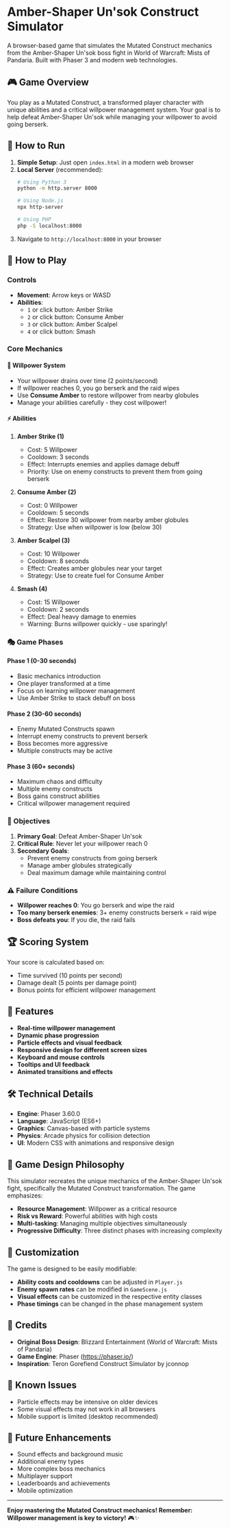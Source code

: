 # Amber-Shaper Un'sok Construct Simulator

A browser-based game that simulates the Mutated Construct mechanics from the Amber-Shaper Un'sok boss fight in World of Warcraft: Mists of Pandaria. Built with Phaser 3 and modern web technologies.

## 🎮 Game Overview

You play as a Mutated Construct, a transformed player character with unique abilities and a critical willpower management system. Your goal is to help defeat Amber-Shaper Un'sok while managing your willpower to avoid going berserk.

## 🚀 How to Run

1. **Simple Setup**: Just open `index.html` in a modern web browser
2. **Local Server** (recommended): 
   ```bash
   # Using Python 3
   python -m http.server 8000
   
   # Using Node.js
   npx http-server
   
   # Using PHP
   php -S localhost:8000
   ```
3. Navigate to `http://localhost:8000` in your browser

## 🎯 How to Play

### Controls
- **Movement**: Arrow keys or WASD
- **Abilities**: 
  - `1` or click button: Amber Strike
  - `2` or click button: Consume Amber
  - `3` or click button: Amber Scalpel
  - `4` or click button: Smash

### Core Mechanics

#### 🧠 Willpower System
- Your willpower drains over time (2 points/second)
- If willpower reaches 0, you go berserk and the raid wipes
- Use **Consume Amber** to restore willpower from nearby globules
- Manage your abilities carefully - they cost willpower!

#### ⚡ Abilities

1. **Amber Strike (1)**
   - Cost: 5 Willpower
   - Cooldown: 3 seconds
   - Effect: Interrupts enemies and applies damage debuff
   - Priority: Use on enemy constructs to prevent them from going berserk

2. **Consume Amber (2)**
   - Cost: 0 Willpower
   - Cooldown: 5 seconds
   - Effect: Restore 30 willpower from nearby amber globules
   - Strategy: Use when willpower is low (below 30)

3. **Amber Scalpel (3)**
   - Cost: 10 Willpower
   - Cooldown: 8 seconds
   - Effect: Creates amber globules near your target
   - Strategy: Use to create fuel for Consume Amber

4. **Smash (4)**
   - Cost: 15 Willpower
   - Cooldown: 2 seconds
   - Effect: Deal heavy damage to enemies
   - Warning: Burns willpower quickly - use sparingly!

### 🎭 Game Phases

#### Phase 1 (0-30 seconds)
- Basic mechanics introduction
- One player transformed at a time
- Focus on learning willpower management
- Use Amber Strike to stack debuff on boss

#### Phase 2 (30-60 seconds)
- Enemy Mutated Constructs spawn
- Interrupt enemy constructs to prevent berserk
- Boss becomes more aggressive
- Multiple constructs may be active

#### Phase 3 (60+ seconds)
- Maximum chaos and difficulty
- Multiple enemy constructs
- Boss gains construct abilities
- Critical willpower management required

### 🎯 Objectives

1. **Primary Goal**: Defeat Amber-Shaper Un'sok
2. **Critical Rule**: Never let your willpower reach 0
3. **Secondary Goals**:
   - Prevent enemy constructs from going berserk
   - Manage amber globules strategically
   - Deal maximum damage while maintaining control

### ⚠️ Failure Conditions

- **Willpower reaches 0**: You go berserk and wipe the raid
- **Too many berserk enemies**: 3+ enemy constructs berserk = raid wipe
- **Boss defeats you**: If you die, the raid fails

## 🏆 Scoring System

Your score is calculated based on:
- Time survived (10 points per second)
- Damage dealt (5 points per damage point)
- Bonus points for efficient willpower management

## 🎨 Features

- **Real-time willpower management**
- **Dynamic phase progression**
- **Particle effects and visual feedback**
- **Responsive design for different screen sizes**
- **Keyboard and mouse controls**
- **Tooltips and UI feedback**
- **Animated transitions and effects**

## 🛠️ Technical Details

- **Engine**: Phaser 3.60.0
- **Language**: JavaScript (ES6+)
- **Graphics**: Canvas-based with particle systems
- **Physics**: Arcade physics for collision detection
- **UI**: Modern CSS with animations and responsive design

## 🎵 Game Design Philosophy

This simulator recreates the unique mechanics of the Amber-Shaper Un'sok fight, specifically the Mutated Construct transformation. The game emphasizes:

- **Resource Management**: Willpower as a critical resource
- **Risk vs Reward**: Powerful abilities with high costs
- **Multi-tasking**: Managing multiple objectives simultaneously
- **Progressive Difficulty**: Three distinct phases with increasing complexity

## 🔧 Customization

The game is designed to be easily modifiable:

- **Ability costs and cooldowns** can be adjusted in `Player.js`
- **Enemy spawn rates** can be modified in `GameScene.js`
- **Visual effects** can be customized in the respective entity classes
- **Phase timings** can be changed in the phase management system

## 📝 Credits

- **Original Boss Design**: Blizzard Entertainment (World of Warcraft: Mists of Pandaria)
- **Game Engine**: Phaser (https://phaser.io/)
- **Inspiration**: Teron Gorefiend Construct Simulator by jconnop

## 🐛 Known Issues

- Particle effects may be intensive on older devices
- Some visual effects may not work in all browsers
- Mobile support is limited (desktop recommended)

## 🚀 Future Enhancements

- Sound effects and background music
- Additional enemy types
- More complex boss mechanics
- Multiplayer support
- Leaderboards and achievements
- Mobile optimization

---

**Enjoy mastering the Mutated Construct mechanics! Remember: Willpower management is key to victory!** 🎮✨ 